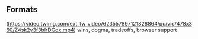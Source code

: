 ## Formats

(https://video.twimg.com/ext_tw_video/623557897121828864/pu/vid/478x360/Z4sk2y3f3blrDGdx.mp4)
  wins, dogma, tradeoffs, browser support
